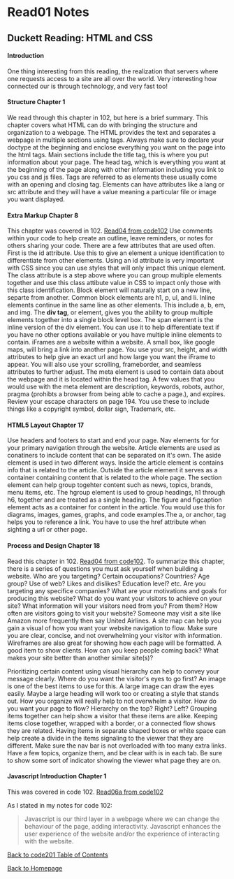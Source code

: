 # Read01 Notes

## Duckett Reading: HTML and CSS

#### Introduction

One thing interesting from this reading, the realization that servers where one requests access to a site are all over the world. Very interesting how connected our is through technology, and very fast too!

#### Structure Chapter 1

We read through this chapter in 102, but here is a brief summary. This chapter covers what HTML can do with bringing the structure and organization to a webpage. The HTML provides the text and separates a webpage in multiple sections using tags. Always make sure to declare your doctype at the beginning and enclose everything you want on the page into the html tags. Main sections include the title tag, this is where you put information about your page. The head tag, which is everything you want at the beginning of the page along with other information including you link to you css and js files. Tags are referred to as elements these usually come with an opening and closing tag. Elements can have attributes like a lang or src attribute and they will have a value meaning a particular file or image you want displayed. 

#### Extra Markup Chapter 8 

This chapter was covered in 102. [Read04 from code102](read04.md) Use comments within your code to help create an outline, leave reminders, or notes for others sharing your code. There are a few attributes that are used often. First is the id attribute. Use this to give an element a unique identification to differentiate from other elements. Using an id attribute is very important with CSS since you can use styles that will only impact this unique element. The class attribute is a step above where you can group multiple elements together and use this class attibute value in CSS to impact only those with this class identification. Block element will naturally start on a new line, separte from another. Common block elements are h1, p, ul, and li. Inline elements continue in the same line as other elements. This include a, b, em, and img. The **div tag**, or element, gives you the ability to group multiple elements together into a single block level box. The span element is the inline version of the div element. You can use it to help differentiate text if you have no other options available or you have multiple inline elements to contain. iFrames are a website within a website. A small box, like google maps, will bring a link into another page. You use your src, height, and width attributes to help give an exact url and how large you want the iFrame to appear. You will also use your scrolling, frameborder, and seamless attributes to further adjust. The meta element is used to contain data about the webpage and it is located within the head tag. A few values that you would use with the meta element are description, keywords, robots, author, pragma (prohibts a browser from being able to cache a page.), and expires. Review your escape characters on page 194. You use these to include things like a copyright symbol, dollar sign, Trademark, etc. 

#### HTML5 Layout Chapter 17

Use headers and footers to start and end your page. Nav elements for for your primary navigation through the website. Article elements are used as conatiners to include content that can be separated on it's own. The aside element is used in two different ways. Inside the article element is contains info that is related to the article. Outside the article element it serves as a container containing content that is related to the whole page. The section element can help group togehter content such as news, topics, brands, menu items, etc. The hgroup element is used to group headings, h1 through h6, together and are treated as a single heading. The figure and figcaption element acts as a container for content in the article. You would use this for diagrams, images, games, graphs, and code examples.The a, or anchor, tag helps you to reference a link. You have to use the href attribute when sighting a url or other page. 

#### Process and Design Chapter 18

Read this chapter in 102. [Read04 from code102](read04.md). To summarize this chapter, there is a series of questions you must ask yourself when building a website. 
Who are you targeting? Certain occupations? Countries? Age group? Use of web? Likes and dislikes? Education level? etc.
Are you targeting any specifice companies?
What are your motivations and goals for producing this website?
What do you want your visitors to achieve on your site?
What information will your visitors need from you? From them?
How often are visitors going to visit your website? Someone may visit a site like Amazon more frequently then say United Airlines.
A site map can help you gain a visual of how you want your website navigation to flow. Make sure you are clear, concise, and not overwhelming your visitor with information. Wireframes are also great for showing how each page will be formatted. A good item to show clients. 
How can you keep people coming back? What makes your site better than another similar site(s)?

Prioritizing certain content using visual hierarchy can help to convey your message clearly. Where do you want the visitor's eyes to go first? An image is one of the best items to use for this. A large image can draw the eyes easily. Maybe a large heading will work too or creating a style that stands out. How you organize will really help to not overwhelm a visitor. How do you want your page to flow? Hierarchy on the top? Right? Left? Grouping items together can help show a visitor that these items are alike. Keeping items close together, wrapped with a border, or a connected flow shows they are related. Having items in separate shaped boxes or white space can help create a divide in the items signaling to the viewer that they are different. Make sure the nav bar is not overloaded with too many extra links. Have a few topics, organize them, and be clear with is in each tab. Be sure to show some sort of indicator showing the viewer what page they are on. 

#### Javascript Introduction Chapter 1

This was covered in code 102. 
[Read06a from code102](read06a.md) 

As I stated in my notes for code 102:
> Javascript is our third layer in a webpage where we can change the behaviour of the page, adding interactivity. Javascript enhances the user experience of the website and/or the experience of interacting with the website.


[Back to code201 Table of Contents](/201/code201Table.md)

[Back to Homepage](README.md)
